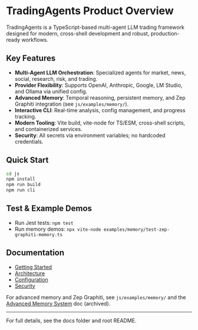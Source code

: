 # TradingAgents Product Overview

TradingAgents is a TypeScript-based multi-agent LLM trading framework designed for modern, cross-shell development and robust, production-ready workflows.

## Key Features
- **Multi-Agent LLM Orchestration**: Specialized agents for market, news, social, research, risk, and trading.
- **Provider Flexibility**: Supports OpenAI, Anthropic, Google, LM Studio, and Ollama via unified config.
- **Advanced Memory**: Temporal reasoning, persistent memory, and Zep Graphiti integration (see `js/examples/memory/`).
- **Interactive CLI**: Real-time analysis, config management, and progress tracking.
- **Modern Tooling**: Vite build, vite-node for TS/ESM, cross-shell scripts, and containerized services.
- **Security**: All secrets via environment variables; no hardcoded credentials.

## Quick Start
```sh
cd js
npm install
npm run build
npm run cli
```

## Test & Example Demos
- Run Jest tests: `npm test`
- Run memory demos: `npx vite-node examples/memory/test-zep-graphiti-memory.ts`

## Documentation
- [Getting Started](GETTING-STARTED.md)
- [Architecture](ARCHITECTURE.md)
- [Configuration](CONFIGURATION.md)
- [Security](SECURITY-CONSOLIDATED.md)

For advanced memory and Zep Graphiti, see `js/examples/memory/` and the [Advanced Memory System](ADVANCED-MEMORY-SYSTEM.md) doc (archived).

---
For full details, see the docs folder and root README.
